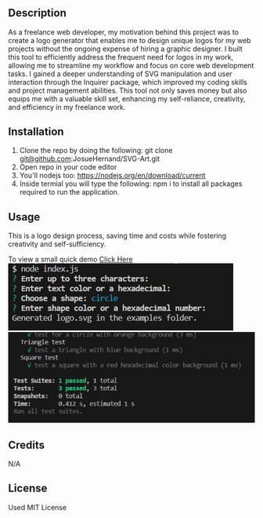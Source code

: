 # <SVG-Art>

## Description

As a freelance web developer, my motivation behind this project was to create a logo generator that enables me to design unique logos for my web projects without the ongoing expense of hiring a graphic designer. I built this tool to efficiently address the frequent need for logos in my work, allowing me to streamline my workflow and focus on core web development tasks. I gained a deeper understanding of SVG manipulation and user interaction through the Inquirer package, which improved my coding skills and project management abilities. This tool not only saves money but also equips me with a valuable skill set, enhancing my self-reliance, creativity, and efficiency in my freelance work.

## Installation

1) Clone the repo by doing the following: git clone git@github.com:JosueHernand/SVG-Art.git
2) Open repo in your code editor
3) You'll nodejs too: https://nodejs.org/en/download/current
4) Inside termial you will type the following: npm i
    to install all packages required to run the application.

## Usage

This is a logo design process, saving time and costs while fostering creativity and self-sufficiency.

To view a small quick demo [Click Here](https://drive.google.com/file/d/16VEZwN87DgDLgB9hhEqRTdh_AayWCe3J/view)
![SVG Logo](./lib/images/Logo.png)
![Jest Test](./lib/images/JestTest.png)

## Credits

N/A

## License

Used MIT License